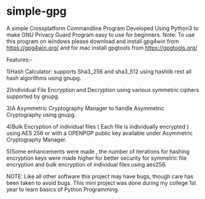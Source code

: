 # simple-gpg
A simple Crossplatform Commandline Program Developed Using Python3 to make GNU Privacy Guard Program easy to use for beginners.
Note: To use this program on windows please download and install gpg4win from https://gpg4win.org/ and for mac install gpgtools from https://gpgtools.org/ 

Features:-

1)Hash Calculator: supports Sha3_256 and sha3_512 using hashlib rest all hash algorithms using gnupg.

2)Individual File Encryption and Decryption using various symmetric ciphers supported by gnupg.

3)A Asymmetric Cryptography Manager to handle Asymmetric Cryptography using gnupg.

4)Bulk Encryption of individual files ( Each file is individually encrypted ) using AES 256 or with a OPENPGP public key available under Asymmetric Cryptography Manager.

5)Some enhancements were made , the number of iterations for hashing encryption keys were made higher for better security for symmetric file encryption and bulk encryption of individual files using aes256.

NOTE: Like all other software this project may have bugs, though care has been taken to avoid bugs.
      This mini project was done during my college 1st year to learn basics of Python Programming.
